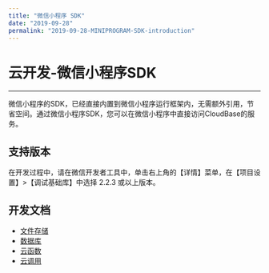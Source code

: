 ```yaml
---
title: "微信小程序 SDK"
date: "2019-09-28"
permalink: "2019-09-28-MINIPROGRAM-SDK-introduction"
---
```


# 云开发-微信小程序SDK
---

微信小程序的SDK，已经直接内置到微信小程序运行框架内，无需额外引用，节省空间。通过微信小程序SDK，您可以在微信小程序中直接访问CloudBase的服务。

## 支持版本

在开发过程中，请在微信开发者工具中，单击右上角的【详情】菜单，在【项目设置】>【调试基础库】中选择 2.2.3 或以上版本。

## 开发文档

- [文件存储](https://developers.weixin.qq.com/miniprogram/dev/wxcloud/reference-client-api/storage/)
- [数据库](https://developers.weixin.qq.com/miniprogram/dev/wxcloud/reference-client-api/database/)
- [云函数](https://developers.weixin.qq.com/miniprogram/dev/wxcloud/reference-client-api/functions/)
- [云调用](https://developers.weixin.qq.com/miniprogram/dev/wxcloud/guide/openapi/openapi.html)
